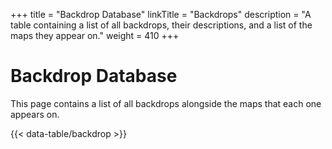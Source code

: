 +++
title = "Backdrop Database"
linkTitle = "Backdrops"
description = "A table containing a list of all backdrops, their descriptions, and a list of the maps they appear on."
weight = 410
+++

# Backdrop Database

This page contains a list of all backdrops alongside the maps that each one appears on.

{{< data-table/backdrop >}}
